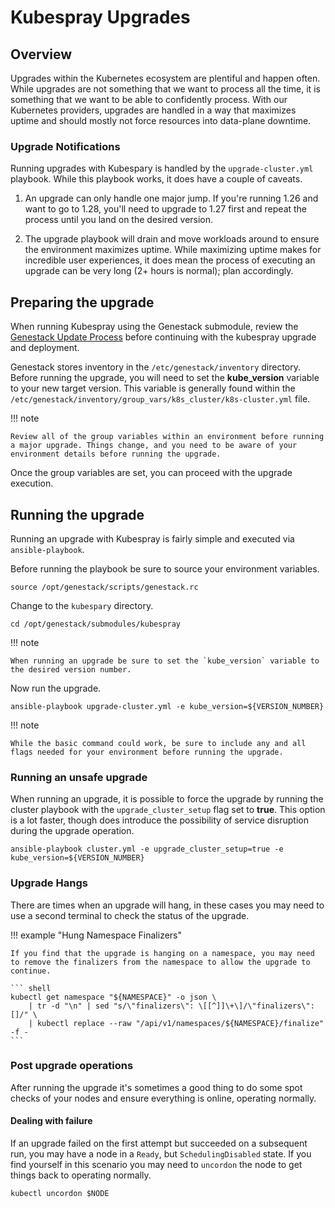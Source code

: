 # Kubespray Upgrades

## Overview

Upgrades within the Kubernetes ecosystem are plentiful and happen often. While upgrades are not something that we want to process all the time, it is something that we want to be able to confidently process. With our Kubernetes providers, upgrades are handled in a way that maximizes uptime and should mostly not force resources into data-plane downtime.

### Upgrade Notifications

Running upgrades with Kubespary is handled by the `upgrade-cluster.yml` playbook. While this playbook works, it does have a couple of caveats.

1. An upgrade can only handle one major jump.  If you're running 1.26 and want to go to 1.28, you'll need to upgrade to 1.27 first and repeat the process until you land on the desired version.

2. The upgrade playbook will drain and move workloads around to ensure the environment maximizes uptime. While maximizing uptime makes for incredible user experiences, it does mean the process of executing an upgrade can be very long (2+ hours is normal); plan accordingly.

## Preparing the upgrade

When running Kubespray using the Genestack submodule, review the [Genestack Update Process](https://docs.rackspacecloud.com/genestack-upgrade) before continuing with the kubespray upgrade and deployment.

Genestack stores inventory in the `/etc/genestack/inventory` directory. Before running the upgrade, you will need to set the **kube_version** variable to your new target version. This variable is generally found within the `/etc/genestack/inventory/group_vars/k8s_cluster/k8s-cluster.yml` file.

!!! note

    Review all of the group variables within an environment before running a major upgrade. Things change, and you need to be aware of your environment details before running the upgrade.

Once the group variables are set, you can proceed with the upgrade execution.

## Running the upgrade

Running an upgrade with Kubespray is fairly simple and executed via `ansible-playbook`.

Before running the playbook be sure to source your environment variables.

``` shell
source /opt/genestack/scripts/genestack.rc
```

Change to the `kubespary` directory.

``` shell
cd /opt/genestack/submodules/kubespray
```

!!! note

    When running an upgrade be sure to set the `kube_version` variable to the desired version number.

Now run the upgrade.

``` shell
ansible-playbook upgrade-cluster.yml -e kube_version=${VERSION_NUMBER}
```

!!! note

    While the basic command could work, be sure to include any and all flags needed for your environment before running the upgrade.

### Running an unsafe upgrade

When running an upgrade, it is possible to force the upgrade by running the cluster playbook with the `upgrade_cluster_setup` flag set to **true**. This option is a lot faster, though does introduce the possibility of service disruption during the upgrade operation.

``` shell
ansible-playbook cluster.yml -e upgrade_cluster_setup=true -e kube_version=${VERSION_NUMBER}
```

### Upgrade Hangs

There are times when an upgrade will hang, in these cases you may need to use a second terminal to check the status of the upgrade.

!!! example "Hung Namespace Finalizers"

    If you find that the upgrade is hanging on a namespace, you may need to remove the finalizers from the namespace to allow the upgrade to continue.

    ``` shell
    kubectl get namespace "${NAMESPACE}" -o json \
        | tr -d "\n" | sed "s/\"finalizers\": \[[^]]\+\]/\"finalizers\": []/" \
        | kubectl replace --raw "/api/v1/namespaces/${NAMESPACE}/finalize" -f -
    ```

### Post upgrade operations

After running the upgrade it's sometimes a good thing to do some spot checks of your nodes and ensure everything is online, operating normally.

#### Dealing with failure

If an upgrade failed on the first attempt but succeeded on a subsequent run, you may have a node in a `Ready`, but `SchedulingDisabled` state. If you find yourself in this scenario you may need to `uncordon` the node to get things back to operating normally.

``` shell
kubectl uncordon $NODE
```
